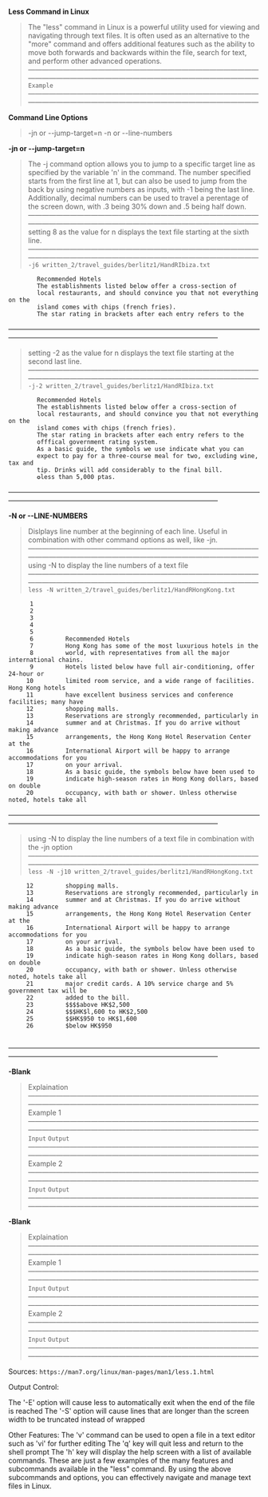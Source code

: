 __Less Command in Linux__
> The "less" command in Linux is a powerful utility used for viewing and navigating through text files. It is often used as an alternative to the "more" command and offers additional features such as the ability to move both forwards and backwards within the file, search for text, and perform other advanced operations.
——————————————————————————————————————————————————————————————————
``` Example ```
——————————————————————————————————————————————————————————————————

__Command Line Options__ 
>-jn or --jump-target=n
>-n or --line-numbers
>
>

__-jn or --jump-target=n__
> The -j command option allows you to jump to a specific target line as specified by the variable 'n' in the command. The number specified starts from the first line at 1, but can also be used to jump from the back by using negative numbers as inputs, with -1 being the last line. Additionally, decimal numbers can be used to travel a perentage of the screen down, with .3 being 30% down and .5 being half down.
——————————————————————————————————————————————————————————————————
> setting 8 as the value for n displays the text file starting at the sixth line. 
——————————————————————————————————————————————————————————————————
``` -j6 written_2/travel_guides/berlitz1/HandRIbiza.txt ```
``` 
        Recommended Hotels
        The establishments listed below offer a cross-section of
        local restaurants, and should convince you that not everything on the
        island comes with chips (french fries).
        The star rating in brackets after each entry refers to the
```
——————————————————————————————————————————————————————————————————
> setting -2 as the value for n displays the text file starting at the second last line. 
——————————————————————————————————————————————————————————————————
``` -j-2 written_2/travel_guides/berlitz1/HandRIbiza.txt ```
```     
        Recommended Hotels
        The establishments listed below offer a cross-section of
        local restaurants, and should convince you that not everything on the
        island comes with chips (french fries).
        The star rating in brackets after each entry refers to the
        offfical government rating system.
        As a basic guide, the symbols we use indicate what you can
        expect to pay for a three-course meal for two, excluding wine, tax and
        tip. Drinks will add considerably to the final bill.
        ✪less than 5,000 ptas. 
```
——————————————————————————————————————————————————————————————————

__-N or --LINE-NUMBERS__
> Dislplays line number at the beginning of each line. Useful in combination with other command options as well, like -jn.
——————————————————————————————————————————————————————————————————
> using -N to display the line numbers of a text file
——————————————————————————————————————————————————————————————————
``` less -N written_2/travel_guides/berlitz1/HandRHongKong.txt ```
``` 
      1 
      2   
      3   
      4     
      5         
      6         Recommended Hotels
      7         Hong Kong has some of the most luxurious hotels in the
      8         world, with representatives from all the major international chains.
      9         Hotels listed below have full air-conditioning, offer 24-hour or
     10         limited room service, and a wide range of facilities. Hong Kong hotels
     11         have excellent business services and conference facilities; many have
     12         shopping malls.
     13         Reservations are strongly recommended, particularly in
     14         summer and at Christmas. If you do arrive without making advance
     15         arrangements, the Hong Kong Hotel Reservation Center at the
     16         International Airport will be happy to arrange accommodations for you
     17         on your arrival.
     18         As a basic guide, the symbols below have been used to
     19         indicate high-season rates in Hong Kong dollars, based on double
     20         occupancy, with bath or shower. Unless otherwise noted, hotels take all
```
——————————————————————————————————————————————————————————————————
> using -N to display the line numbers of a text file in combination with the -jn option
——————————————————————————————————————————————————————————————————
``` less -N -j10 written_2/travel_guides/berlitz1/HandRHongKong.txt ```
``` 11         have excellent business services and conference facilities; many have
     12         shopping malls.
     13         Reservations are strongly recommended, particularly in
     14         summer and at Christmas. If you do arrive without making advance
     15         arrangements, the Hong Kong Hotel Reservation Center at the
     16         International Airport will be happy to arrange accommodations for you
     17         on your arrival.
     18         As a basic guide, the symbols below have been used to
     19         indicate high-season rates in Hong Kong dollars, based on double
     20         occupancy, with bath or shower. Unless otherwise noted, hotels take all
     21         major credit cards. A 10% service charge and 5% government tax will be
     22         added to the bill.
     23         $$$$above HK$2,500
     24         $$$HK$l,600 to HK$2,500
     25         $$HK$950 to HK$1,600
     26         $below HK$950
     
```
——————————————————————————————————————————————————————————————————

__-Blank__
> Explaination
——————————————————————————————————————————————————————————————————
> Example 1 
——————————————————————————————————————————————————————————————————
``` Input ```
``` Output ```
——————————————————————————————————————————————————————————————————
> Example 2
——————————————————————————————————————————————————————————————————
``` Input ```
``` Output ```
——————————————————————————————————————————————————————————————————

__-Blank__
> Explaination
——————————————————————————————————————————————————————————————————
> Example 1 
——————————————————————————————————————————————————————————————————
``` Input ```
``` Output ```
——————————————————————————————————————————————————————————————————
> Example 2
——————————————————————————————————————————————————————————————————
``` Input ```
``` Output ```
——————————————————————————————————————————————————————————————————

Sources:
``` https://man7.org/linux/man-pages/man1/less.1.html ```


Output Control:

The '-E' option will cause less to automatically exit when the end of the file is reached
The '-S' option will cause lines that are longer than the screen width to be truncated instead of wrapped

Other Features:
The 'v' command can be used to open a file in a text editor such as 'vi' for further editing
The 'q' key will quit less and return to the shell prompt
The 'h' key will display the help screen with a list of available commands.
These are just a few examples of the many features and subcommands available in the "less" command. By using the above subcommands and options, you can effectively navigate and manage text files in Linux.